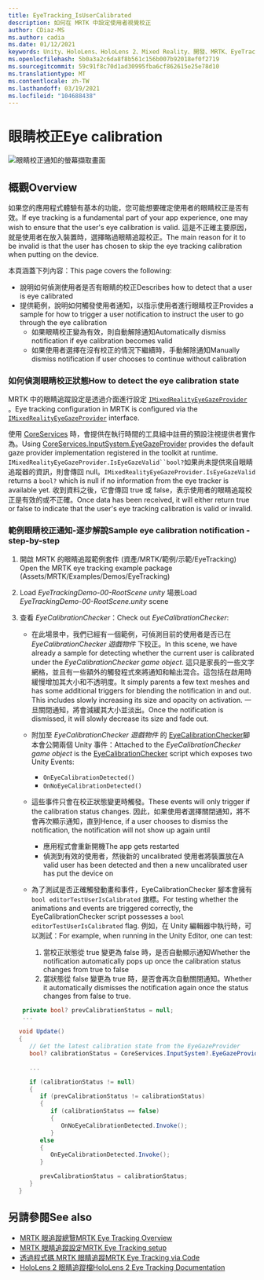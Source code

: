 ```yaml
---
title: EyeTracking_IsUserCalibrated
description: 如何在 MRTK 中設定使用者視覺校正
author: CDiaz-MS
ms.author: cadia
ms.date: 01/12/2021
keywords: Unity、HoloLens、HoloLens 2、Mixed Reality、開發、MRTK、EyeTracking、校正、
ms.openlocfilehash: 5b0a3a2c6da8f8b561c156b007b92018ef0f2719
ms.sourcegitcommit: 59c91f8c70d1ad30995fba6cf862615e25e78d10
ms.translationtype: MT
ms.contentlocale: zh-TW
ms.lasthandoff: 03/19/2021
ms.locfileid: "104688438"
---
```

# <a name="eye-calibration"></a><span data-ttu-id="f1f94-104">眼睛校正</span><span class="sxs-lookup"><span data-stu-id="f1f94-104">Eye calibration</span></span>

![眼睛校正通知的螢幕擷取畫面](../../images/eye-tracking/mrtk_et_calibration_notification_example.jpg)

## <a name="overview"></a><span data-ttu-id="f1f94-106">概觀</span><span class="sxs-lookup"><span data-stu-id="f1f94-106">Overview</span></span>

<span data-ttu-id="f1f94-107">如果您的應用程式體驗有基本的功能，您可能想要確定使用者的眼睛校正是否有效。</span><span class="sxs-lookup"><span data-stu-id="f1f94-107">If eye tracking is a fundamental part of your app experience, one may wish to ensure that the user's eye calibration is valid.</span></span>
<span data-ttu-id="f1f94-108">這是不正確主要原因，就是使用者在放入裝置時，選擇略過眼睛追蹤校正。</span><span class="sxs-lookup"><span data-stu-id="f1f94-108">The main reason for it to be invalid is that the user has chosen to skip the eye tracking calibration when putting on the device.</span></span>

<span data-ttu-id="f1f94-109">本頁涵蓋下列內容：</span><span class="sxs-lookup"><span data-stu-id="f1f94-109">This page covers the following:</span></span>

- <span data-ttu-id="f1f94-110">說明如何偵測使用者是否有眼睛的校正</span><span class="sxs-lookup"><span data-stu-id="f1f94-110">Describes how to detect that a user is eye calibrated</span></span>
- <span data-ttu-id="f1f94-111">提供範例，說明如何觸發使用者通知，以指示使用者進行眼睛校正</span><span class="sxs-lookup"><span data-stu-id="f1f94-111">Provides a sample for how to trigger a user notification to instruct the user to go through the eye calibration</span></span>
  - <span data-ttu-id="f1f94-112">如果眼睛校正變為有效，則自動解除通知</span><span class="sxs-lookup"><span data-stu-id="f1f94-112">Automatically dismiss notification if eye calibration becomes valid</span></span>
  - <span data-ttu-id="f1f94-113">如果使用者選擇在沒有校正的情況下繼續時，手動解除通知</span><span class="sxs-lookup"><span data-stu-id="f1f94-113">Manually dismiss notification if user chooses to continue without calibration</span></span>

### <a name="how-to-detect-the-eye-calibration-state"></a><span data-ttu-id="f1f94-114">如何偵測眼睛校正狀態</span><span class="sxs-lookup"><span data-stu-id="f1f94-114">How to detect the eye calibration state</span></span>

<span data-ttu-id="f1f94-115">MRTK 中的眼睛追蹤設定是透過介面進行設定 [`IMixedRealityEyeGazeProvider`](xref:Microsoft.MixedReality.Toolkit.Input.IMixedRealityEyeGazeProvider) 。</span><span class="sxs-lookup"><span data-stu-id="f1f94-115">Eye tracking configuration in MRTK is configured via the [`IMixedRealityEyeGazeProvider`](xref:Microsoft.MixedReality.Toolkit.Input.IMixedRealityEyeGazeProvider) interface.</span></span>

<span data-ttu-id="f1f94-116">使用 [CoreServices](eye-tracking-eye-gaze-provider.md) 時，會提供在執行時間的工具組中註冊的預設注視提供者實作為。</span><span class="sxs-lookup"><span data-stu-id="f1f94-116">Using [CoreServices.InputSystem.EyeGazeProvider](eye-tracking-eye-gaze-provider.md) provides the default gaze provider implementation registered in the toolkit at runtime.</span></span> <span data-ttu-id="f1f94-117">`IMixedRealityEyeGazeProvider.IsEyeGazeValid``bool?`如果尚未提供來自眼睛追蹤器的資訊，則會傳回 null。</span><span class="sxs-lookup"><span data-stu-id="f1f94-117">`IMixedRealityEyeGazeProvider.IsEyeGazeValid` returns a `bool?` which is null if no information from the eye tracker is available yet.</span></span>
<span data-ttu-id="f1f94-118">收到資料之後，它會傳回 true 或 false，表示使用者的眼睛追蹤校正是有效的或不正確。</span><span class="sxs-lookup"><span data-stu-id="f1f94-118">Once data has been received, it will either return true or false to indicate that the user's eye tracking calibration is valid or invalid.</span></span>

### <a name="sample-eye-calibration-notification---step-by-step"></a><span data-ttu-id="f1f94-119">範例眼睛校正通知-逐步解說</span><span class="sxs-lookup"><span data-stu-id="f1f94-119">Sample eye calibration notification - step-by-step</span></span>

1. <span data-ttu-id="f1f94-120">開啟 MRTK 的眼睛追蹤範例套件 (資產/MRTK/範例/示範/EyeTracking) </span><span class="sxs-lookup"><span data-stu-id="f1f94-120">Open the MRTK eye tracking example package (Assets/MRTK/Examples/Demos/EyeTracking)</span></span>

2. <span data-ttu-id="f1f94-121">Load _EyeTrackingDemo-00-RootScene unity_ 場景</span><span class="sxs-lookup"><span data-stu-id="f1f94-121">Load _EyeTrackingDemo-00-RootScene.unity_ scene</span></span>

3. <span data-ttu-id="f1f94-122">查看 _EyeCalibrationChecker_：</span><span class="sxs-lookup"><span data-stu-id="f1f94-122">Check out _EyeCalibrationChecker_:</span></span>
   - <span data-ttu-id="f1f94-123">在此場景中，我們已經有一個範例，可偵測目前的使用者是否已在 *_EyeCalibrationChecker_ 遊戲物件* 下校正。</span><span class="sxs-lookup"><span data-stu-id="f1f94-123">In this scene, we have already a sample for detecting whether the current user is calibrated under the *_EyeCalibrationChecker_ game object*.</span></span>
<span data-ttu-id="f1f94-124">這只是家長的一些文字網格，並且有一些額外的觸發程式來將通知和輸出混合。這包括在啟用時緩慢增加其大小和不透明度。</span><span class="sxs-lookup"><span data-stu-id="f1f94-124">It simply parents a few text meshes and has some additional triggers for blending the notification in and out. This includes slowly increasing its size and opacity on activation.</span></span>
<span data-ttu-id="f1f94-125">一旦關閉通知，將會減緩其大小並淡出。</span><span class="sxs-lookup"><span data-stu-id="f1f94-125">Once the notification is dismissed, it will slowly decrease its size and fade out.</span></span>

   - <span data-ttu-id="f1f94-126">附加至 *_EyeCalibrationChecker_ 遊戲物件* 的 [EyeCalibrationChecker](xref:Microsoft.MixedReality.Toolkit.Examples.Demos.EyeTracking.EyeCalibrationChecker)腳本會公開兩個 Unity 事件：</span><span class="sxs-lookup"><span data-stu-id="f1f94-126">Attached to the *_EyeCalibrationChecker_ game object* is the [EyeCalibrationChecker](xref:Microsoft.MixedReality.Toolkit.Examples.Demos.EyeTracking.EyeCalibrationChecker) script which exposes two Unity Events:</span></span>
      - `OnEyeCalibrationDetected()`
      - `OnNoEyeCalibrationDetected()`

   - <span data-ttu-id="f1f94-127">這些事件只會在校正狀態變更時觸發。</span><span class="sxs-lookup"><span data-stu-id="f1f94-127">These events will only trigger if the calibration status changes.</span></span> <span data-ttu-id="f1f94-128">因此，如果使用者選擇關閉通知，將不會再次顯示通知，直到</span><span class="sxs-lookup"><span data-stu-id="f1f94-128">Hence, if a user chooses to dismiss the notification, the notification will not show up again until</span></span>
      - <span data-ttu-id="f1f94-129">應用程式會重新開機</span><span class="sxs-lookup"><span data-stu-id="f1f94-129">The app gets restarted</span></span>
      - <span data-ttu-id="f1f94-130">偵測到有效的使用者，然後新的 uncalibrated 使用者將裝置放在</span><span class="sxs-lookup"><span data-stu-id="f1f94-130">A valid user has been detected and then a new uncalibrated user has put the device on</span></span>

   - <span data-ttu-id="f1f94-131">為了測試是否正確觸發動畫和事件，EyeCalibrationChecker 腳本會擁有 `bool editorTestUserIsCalibrated` 旗標。</span><span class="sxs-lookup"><span data-stu-id="f1f94-131">For testing whether the animations and events are triggered correctly, the EyeCalibrationChecker script possesses a `bool editorTestUserIsCalibrated` flag.</span></span> <span data-ttu-id="f1f94-132">例如，在 Unity 編輯器中執行時，可以測試：</span><span class="sxs-lookup"><span data-stu-id="f1f94-132">For example, when running in the Unity Editor, one can test:</span></span>
      1. <span data-ttu-id="f1f94-133">當校正狀態從 true 變更為 false 時，是否自動顯示通知</span><span class="sxs-lookup"><span data-stu-id="f1f94-133">Whether the notification automatically pops up once the calibration status changes from true to false</span></span>
      1. <span data-ttu-id="f1f94-134">當狀態從 false 變更為 true 時，是否會再次自動關閉通知。</span><span class="sxs-lookup"><span data-stu-id="f1f94-134">Whether it automatically dismisses the notification again once the status changes from false to true.</span></span>

```c#
    private bool? prevCalibrationStatus = null;
    ...

   void Update()
   {
      // Get the latest calibration state from the EyeGazeProvider
      bool? calibrationStatus = CoreServices.InputSystem?.EyeGazeProvider?.IsEyeCalibrationValid;

      ...

      if (calibrationStatus != null)
      {
         if (prevCalibrationStatus != calibrationStatus)
         {
            if (calibrationStatus == false)
            {
               OnNoEyeCalibrationDetected.Invoke();
            }
         else
         {
            OnEyeCalibrationDetected.Invoke();
         }

         prevCalibrationStatus = calibrationStatus;
      }
   }
```

## <a name="see-also"></a><span data-ttu-id="f1f94-135">另請參閱</span><span class="sxs-lookup"><span data-stu-id="f1f94-135">See also</span></span>

- [<span data-ttu-id="f1f94-136">MRTK 眼追蹤總覽</span><span class="sxs-lookup"><span data-stu-id="f1f94-136">MRTK Eye Tracking Overview</span></span>](eye-tracking-main.md)
- [<span data-ttu-id="f1f94-137">MRTK 眼睛追蹤設定</span><span class="sxs-lookup"><span data-stu-id="f1f94-137">MRTK Eye Tracking setup</span></span>](eye-tracking-basic-setup.md)
- [<span data-ttu-id="f1f94-138">透過程式碼 MRTK 眼睛追蹤</span><span class="sxs-lookup"><span data-stu-id="f1f94-138">MRTK Eye Tracking via Code</span></span>](eye-tracking-eye-gaze-provider.md)
- [<span data-ttu-id="f1f94-139">HoloLens 2 眼睛追蹤檔</span><span class="sxs-lookup"><span data-stu-id="f1f94-139">HoloLens 2 Eye Tracking Documentation</span></span>](https://docs.microsoft.com/windows/mixed-reality/eye-tracking)
